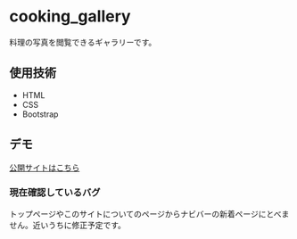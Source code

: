 # cooking_gallery
料理の写真を閲覧できるギャラリーです。

##  使用技術
- HTML
- CSS
- Bootstrap

## デモ
[公開サイトはこちら](https://chisato-kikuno.github.io/cooking_gallery/)

### 現在確認しているバグ
トップページやこのサイトについてのページからナビバーの新着ページにとべません。近いうちに修正予定です。
